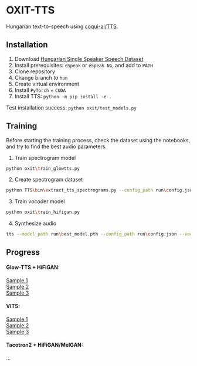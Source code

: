 # OXIT-TTS

Hungarian text-to-speech using [coqui-ai/TTS](https://github.com/coqui-ai/TTS).

## Installation

1. Download [Hungarian Single Speaker Speech Dataset](https://www.kaggle.com/datasets/bryanpark/hungarian-single-speaker-speech-dataset)
2. Install prerequisites: `eSpeak` or `eSpeak NG`, and add to `PATH`
3. Clone repository
4. Change branch to `hun`
5. Create virtual environment
6. Install `PyTorch` + `CUDA`
7. Install TTS: `python -m pip install -e .`

Test installation success: `python oxit/test_models.py`

## Training

Before starting the training process, check the dataset using the notebooks, and try to find the best audio parameters.

1. Train spectrogram model
```bash
python oxit\train_glowtts.py
```

2. Create spectrogram dataset
```bash
python TTS\bin\extract_tts_spectrograms.py --config_path run\config.json --checkpoint_path run\best_model.pth --output_path datasets\mel
```

3. Train vocoder model
```bash
python oxit\train_hifigan.py
```

4. Synthesize audio
```bash
tts --model_path run\best_model.pth --config_path run\config.json --vocoder_path run\best_model.pth --vocoder_config_path run\config.json --text "Ez egy próba mondat."
```

## Progress

#### Glow-TTS + HiFiGAN:

[Sample 1](samples/glowtts-hifigan1.wav)  
[Sample 2](samples/glowtts-hifigan2.wav)  
[Sample 3](samples/glowtts-hifigan3.wav)  

#### VITS:

[Sample 1](samples/vits1.wav)  
[Sample 2](samples/vits2.wav)  
[Sample 3](samples/vits3.wav)  

#### Tacotron2 + HiFiGAN/MelGAN:

...
